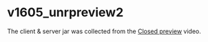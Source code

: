 # v1605_unrpreview2

The client & server jar was collected from the [Closed preview](https://www.youtube.com/watch?v=w1ftCu6ihOw) video.
